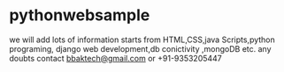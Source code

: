 # pythonwebsample
we will add lots of information starts from HTML,CSS,java Scripts,python programing, django web development,db conictivity ,mongoDB etc.
any doubts contact bbaktech@gmail.com or +91-9353205447
